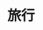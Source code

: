 ---
title: 旅行
description: Travel
image:

# Badge style
style:
    background: "#2a9d8f"
    color: "#fff"
---